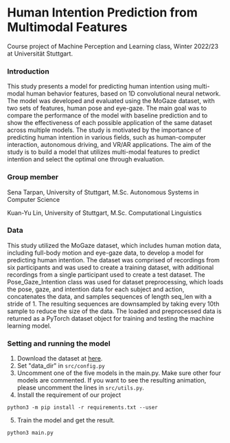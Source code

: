Human Intention Prediction from Multimodal Features
======

Course project of Machine Perception and Learning class, Winter 2022/23 at Universität Stuttgart.

### Introduction

This study presents a model for predicting human intention using multi-modal human behavior features, based on 1D convolutional neural network. The model was developed and evaluated using the MoGaze dataset, with two sets of features, human pose and eye-gaze. The main goal was to compare the performance of the model with baseline prediction and to show the effectiveness of each possible application of the same dataset across multiple models. The study is motivated by the importance of predicting human intention in various fields, such as human-computer interaction, autonomous driving, and VR/AR applications. The aim of the study is to build a model that utilizes multi-modal features to predict intention and select the optimal one through evaluation.

### Group member

Sena Tarpan, University of Stuttgart, M.Sc. Autonomous Systems in Computer Science

Kuan-Yu Lin, University of Stuttgart, M.Sc. Computational Linguistics 

### Data

This study utilized the MoGaze dataset, which includes human motion data, including full-body motion and eye-gaze data, to develop a model for predicting human intention. The dataset was comprised of recordings from six participants and was used to create a training dataset, with additional recordings from a single participant used to create a test dataset. The Pose_Gaze_Intention class was used for dataset preprocessing, which loads the pose, gaze, and intention data for each subject and action, concatenates the data, and samples sequences of length seq_len with a stride of 1. The resulting sequences are downsampled by taking every 10th sample to reduce the size of the data. The loaded and preprocessed data is returned as a PyTorch dataset object for training and testing the machine learning model.

### Setting and running the model

1. Download the dataset at [here](https://drive.google.com/file/d/1_bAl7rxzc-u1-JOEDV2JXJwm1OyXJ8lZ/view).
2. Set "data_dir" in `src/config.py`
3. Uncomment one of the five models in the main.py. Make sure other four models are commented. If you want to see the resulting animation, please uncomment the lines in `src/utils.py`.
4. Install the requirement of our project 
```
python3 -m pip install -r requirements.txt --user
```
5. Train the model and get the result.
```
python3 main.py
```
